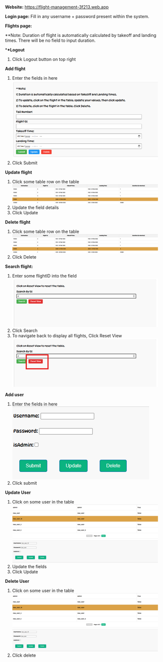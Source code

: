 **Website:** https://flight-management-3f213.web.app

**Login page:**
Fill in any username + password present within the system.

**Flights page:**

\*\*Note: Duration of flight is automatically calculated by takeoff and landing times. There will be no field to input duration.

\***\*Logout**

1. Click Logout button on top right

**Add flight**

1. Enter the fields in here
   ![alt text](image.png)
2. Click Submit

**Update flight**

1. Click some table row on the table
   ![alt text](image-1.png)
2. Update the field details
3. Click Update

**Delete flight**

1. Click some table row on the table
   ![alt text](image-2.png)
2. Click Delete

**Search flight:**

1. Enter some flightID into the field
   ![alt text](image-3.png)
2. Click Search
3. To navigate back to display all flights, Click Reset View
   ![alt text](image-5.png)

**Add user**

1. Enter the fields in here
   ![alt text](image-6.png)
2. Click submit

**Update User**

1. Click on some user in the table
   ![alt text](image-7.png)
2. Update the fields
3. Click Update

**Delete User**

1. Click on some user in the table
   ![alt text](image-8.png)
2. Click delete
